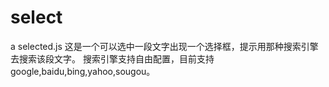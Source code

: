 # select
a selected.js 这是一个可以选中一段文字出现一个选择框，提示用那种搜索引擎去搜索该段文字。
搜索引擎支持自由配置，目前支持google,baidu,bing,yahoo,sougou。
